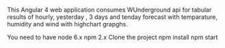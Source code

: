 This Angular 4 web application consumes WUnderground api for tabular results of hourly, yesterday , 3 days and tenday forecast with temparature, humidity and wind with highchart grapghs.

You need to have node 6.x npm 2.x
Clone the project
npm install
npm start
